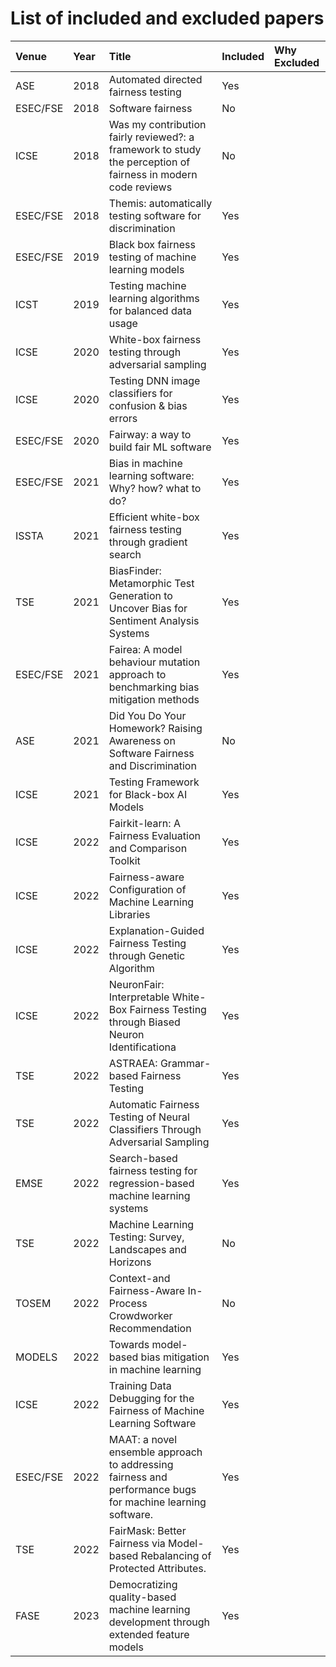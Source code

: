 # List of included and excluded papers

| Venue    | Year | Title                                                                                                        | Included | Why Excluded |
| :------- | :--- | :----------------------------------------------------------------------------------------------------------- | :------- | :----------- |
| ASE      | 2018 | Automated directed fairness testing                                                                          | Yes      |              |
| ESEC/FSE | 2018 | Software fairness                                                                                            | No       |
| ICSE     | 2018 | Was my contribution fairly reviewed?: a framework to study the perception of fairness in modern code reviews | No       |
| ESEC/FSE | 2018 | Themis: automatically testing software for discrimination                                                    | Yes      |
| ESEC/FSE | 2019 | Black box fairness testing of machine learning models                                                        | Yes      |
| ICST     | 2019 | Testing machine learning algorithms for balanced data usage                                                  | Yes      |
| ICSE     | 2020 | White-box fairness testing through adversarial sampling                                                      | Yes      |
| ICSE     | 2020 | Testing DNN image classifiers for confusion & bias errors                                                    | Yes      |
| ESEC/FSE | 2020 | Fairway: a way to build fair ML software                                                                     | Yes      |
| ESEC/FSE | 2021 | Bias in machine learning software: Why? how? what to do?                                                     | Yes      |
| ISSTA    | 2021 | Efficient white-box fairness testing through gradient search                                                 | Yes      |
| TSE      | 2021 | BiasFinder: Metamorphic Test Generation to Uncover Bias for Sentiment Analysis Systems                       | Yes      |
| ESEC/FSE | 2021 | Fairea: A model behaviour mutation approach to benchmarking bias mitigation methods                          | Yes      |
| ASE      | 2021 | Did You Do Your Homework? Raising Awareness on Software Fairness and Discrimination                          | No       |
| ICSE     | 2021 | Testing Framework for Black-box AI Models                                                                    | Yes      |
| ICSE     | 2022 | Fairkit-learn: A Fairness Evaluation and Comparison Toolkit                                                  | Yes      |
| ICSE     | 2022 | Fairness-aware Configuration of Machine Learning Libraries                                                   | Yes      |
| ICSE     | 2022 | Explanation-Guided Fairness Testing through Genetic Algorithm                                                | Yes      |
| ICSE     | 2022 | NeuronFair: Interpretable White-Box Fairness Testing through Biased Neuron Identificationa                   | Yes      |
| TSE      | 2022 | ASTRAEA: Grammar-based Fairness Testing                                                                      | Yes      |
| TSE      | 2022 | Automatic Fairness Testing of Neural Classifiers Through Adversarial Sampling                                | Yes      |
| EMSE     | 2022 | Search-based fairness testing for regression-based machine learning systems                                  | Yes      |
| TSE      | 2022 | Machine Learning Testing: Survey, Landscapes and Horizons                                                    | No       |
| TOSEM    | 2022 | Context-and Fairness-Aware In-Process Crowdworker Recommendation                                             | No       |
| MODELS   | 2022 | Towards model-based bias mitigation in machine learning                                                      | Yes      |
| ICSE     | 2022 | Training Data Debugging for the Fairness of Machine Learning Software                                        | Yes      |
| ESEC/FSE | 2022 | MAAT: a novel ensemble approach to addressing fairness and performance bugs for machine learning software.   | Yes      |
| TSE      | 2022 | FairMask: Better Fairness via Model-based Rebalancing of Protected Attributes.                               | Yes      |
| FASE     | 2023 | Democratizing quality-based machine learning development through extended feature models                     | Yes      |
